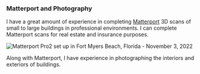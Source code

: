 
### Matterport and Photography
I have a great amount of experience in completing [Matterport](https://matterport.com/) 3D scans of small to large buildings in professional environments. I can complete Matterport scans for real estate and insurance purposes.

<img src="/static/pages/services/matterport_fmb_nov32022_thumb.webp" title="Matterport Pro2 set up in Fort Myers Beach, Florida - November 3, 2022"/>

Along with Matterport, I have experience in photographing the interiors and exteriors of buildings.